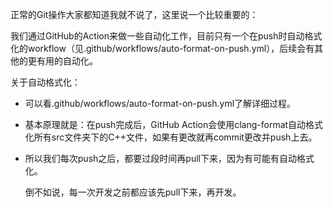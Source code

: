 正常的Git操作大家都知道我就不说了，这里说一个比较重要的：

我们通过GitHub的Action来做一些自动化工作，目前只有一个在push时自动格式化的workflow（见.github/workflows/auto-format-on-push.yml），后续会有其他的更有用的自动化。



关于自动格式化：

* 可以看.github/workflows/auto-format-on-push.yml了解详细过程。

* 基本原理就是：在push完成后，GitHub Action会使用clang-format自动格式化所有src文件夹下的C++文件，如果有更改就再commit更改并push上去。

* 所以我们每次push之后，都要过段时间再pull下来，因为有可能有自动格式化。

  倒不如说，每一次开发之前都应该先pull下来，再开发。
